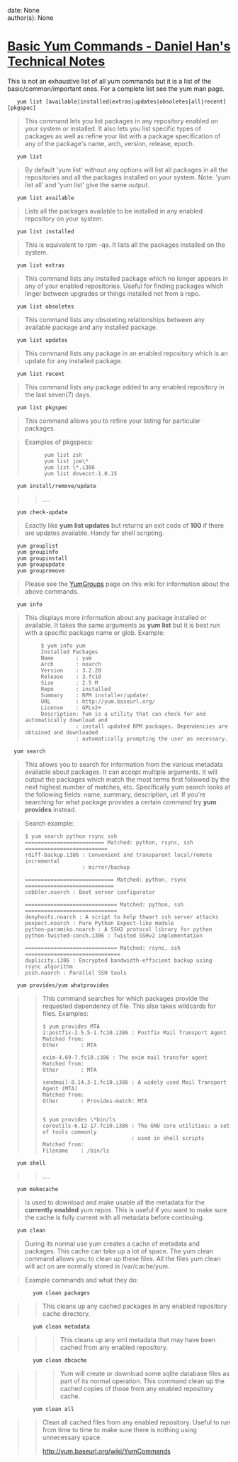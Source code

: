 
date: None  
author(s): None  

# [Basic Yum Commands - Daniel Han's Technical Notes](https://sites.google.com/site/xiangyangsite/home/technical-tips/linux-unix/administrations/package-management-on-linux/package-management-on-redhat-based-linux/basic-yum-commands)

This is not an exhaustive list of all yum commands but it is a list of the basic/common/important ones. For a complete list see the yum man page.
    
    
       yum list [available|installed|extras|updates|obsoletes|all|recent] [pkgspec] 
    

> This command lets you list packages in any repository enabled on your system or installed. It also lets you list specific types of packages as well as refine your list with a package specification of any of the package's name, arch, version, release, epoch.
    
    
       yum list
    

> By default 'yum list' without any options will list all packages in all the repositories and all the packages installed on your system. Note: 'yum list all' and 'yum list' give the same output.
    
    
       yum list available
    

> Lists all the packages available to be installed in any enabled repository on your system.
    
    
       yum list installed
    

> This is equivalent to rpm -qa. It lists all the packages installed on the system.
    
    
       yum list extras
    

> This command lists any installed package which no longer appears in any of your enabled repositories. Useful for finding packages which linger between upgrades or things installed not from a repo.
    
    
       yum list obsoletes
    

> This command lists any obsoleting relationships between any available package and any installed package.
    
    
       yum list updates
    

> This command lists any package in an enabled repository which is an update for any installed package.
    
    
       yum list recent
    

> This command lists any package added to any enabled repository in the last seven(7) days.
    
    
       yum list pkgspec
    

> This command allows you to refine your listing for particular packages.

> Examples of pkgspecs:
>     
>     
>           yum list zsh 
>           yum list joe\* 
>           yum list \*.i386 
>           yum list dovecot-1.0.15 
>     
    
    
       yum install/remove/update
    

> > ....
    
    
       yum check-update
    

> Exactly like **yum list updates** but returns an exit code of **100** if there are updates available. Handy for shell scripting.
    
    
       yum grouplist
       yum groupinfo
       yum groupinstall
       yum groupupdate
       yum groupremove
    

> Please see the [YumGroups](http://yum.baseurl.org/wiki/YumGroups) page on this wiki for information about the above commands.
    
    
       yum info
    

> This displays more information about any package installed or available. It takes the same arguments as **yum list** but it is best run with a specific package name or glob. Example:
>     
>     
>          $ yum info yum
>          Installed Packages
>          Name       : yum
>          Arch       : noarch
>          Version    : 3.2.20
>          Release    : 3.fc10
>          Size       : 2.5 M
>          Repo       : installed
>          Summary    : RPM installer/updater
>          URL        : http://yum.baseurl.org/
>          License    : GPLv2+
>          Description: Yum is a utility that can check for and automatically download and
>                     : install updated RPM packages. Dependencies are obtained and downloaded
>                     : automatically prompting the user as necessary.
>     
    
    
      yum search
    

> This allows you to search for information from the various metadata available about packages. It can accept multiple arguments. It will output the packages which match the most terms first followed by the next highest number of matches, etc. Specifically yum search looks at the following fields: name, summary, description, url. If you're searching for what package provides a certain command try **yum provides** instead.

> Search example:
>     
>     
>     $ yum search python rsync ssh
>     ========================= Matched: python, rsync, ssh ==========================
>     rdiff-backup.i386 : Convenient and transparent local/remote incremental
>                       : mirror/backup
>     
>     ============================ Matched: python, rsync ============================
>     cobbler.noarch : Boot server configurator
>     
>     ============================= Matched: python, ssh =============================
>     denyhosts.noarch : A script to help thwart ssh server attacks
>     pexpect.noarch : Pure Python Expect-like module
>     python-paramiko.noarch : A SSH2 protocol library for python
>     python-twisted-conch.i386 : Twisted SSHv2 implementation
>     
>     ============================= Matched: rsync, ssh ==============================
>     duplicity.i386 : Encrypted bandwidth-efficient backup using rsync algorithm
>     pssh.noarch : Parallel SSH tools
>     
    
    
       yum provides/yum whatprovides
    

> > This command searches for which packages provide the requested dependency of file. This also takes wildcards for files. Examples:
>>     
>>     
>>     $ yum provides MTA
>>     2:postfix-2.5.5-1.fc10.i386 : Postfix Mail Transport Agent
>>     Matched from:
>>     Other       : MTA
>>     
>>     exim-4.69-7.fc10.i386 : The exim mail transfer agent
>>     Matched from:
>>     Other       : MTA
>>     
>>     sendmail-8.14.3-1.fc10.i386 : A widely used Mail Transport Agent (MTA)
>>     Matched from:
>>     Other       : Provides-match: MTA
>>     
>>     
>>     $ yum provides \*bin/ls
>>     coreutils-6.12-17.fc10.i386 : The GNU core utilities: a set of tools commonly
>>                                 : used in shell scripts
>>     Matched from:
>>     Filename    : /bin/ls
>>     
>>     
    
    
       yum shell
    

> > ....
    
    
       yum makecache
    

> Is used to download and make usable all the metadata for the **currently enabled** yum repos. This is useful if you want to make sure the cache is fully current with all metadata before continuing.
    
    
       yum clean
    

> During its normal use yum creates a cache of metadata and packages. This cache can take up a lot of space. The yum clean command allows you to clean up these files. All the files yum clean will act on are normally stored in /var/cache/yum.

> Example commands and what they do:
    
    
            yum clean packages
    

> > This cleans up any cached packages in any enabled repository cache directory.
    
    
            yum clean metadata
    

> > > This cleans up any xml metadata that may have been cached from any enabled repository.
    
    
            yum clean dbcache
    

> > > Yum will create or download some sqlite database files as part of its normal operation. This command clean up the cached copies of those from any enabled repository cache.
    
    
            yum clean all
    

> > Clean all cached files from any enabled repository. Useful to run from time to time to make sure there is nothing using unnecessary space.
>> 
>> <http://yum.baseurl.org/wiki/YumCommands>

